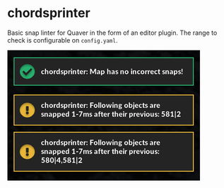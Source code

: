 # chordsprinter

Basic snap linter for Quaver in the form of an editor plugin. The range to check is configurable on `config.yaml`.

![image of plugin](steam_workshop_preview.png)
